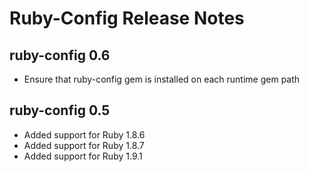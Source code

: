 # Ruby-Config Release Notes

## ruby-config 0.6
* Ensure that ruby-config gem is installed on each runtime gem path

## ruby-config 0.5
* Added support for Ruby 1.8.6
* Added support for Ruby 1.8.7
* Added support for Ruby 1.9.1